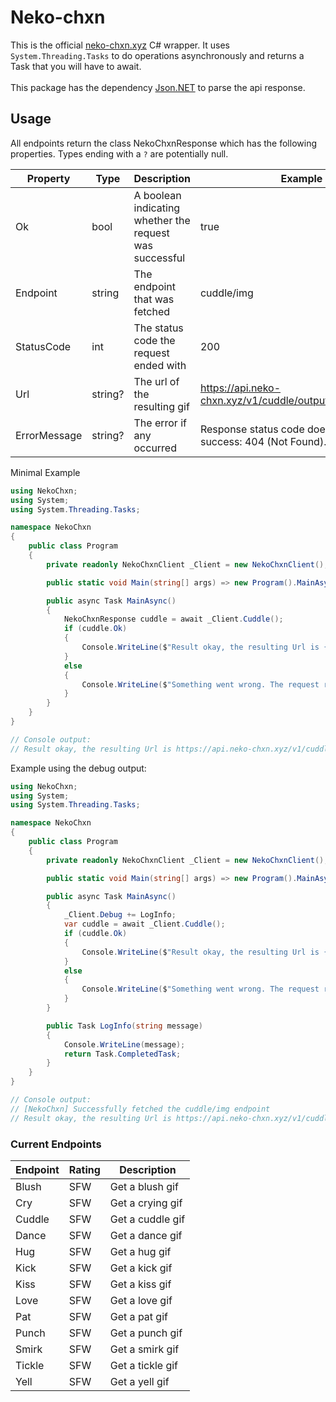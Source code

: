 # Neko-chxn

This is the official [neko-chxn.xyz](https://neko-chxn.xyz/) C# wrapper. It uses `System.Threading.Tasks` to do operations asynchronously and returns a Task that you will have to await. <br><br>This package has the dependency [Json.NET](https://www.newtonsoft.com/json) to parse the api response.

## Usage

All endpoints return the class NekoChxnResponse which has the following properties. Types ending with a `?` are potentially null.

| Property     | Type    | Description                                             | Example                                                          |
| ------------ | ------- | ------------------------------------------------------- | ---------------------------------------------------------------- |
| Ok           | bool    | A boolean indicating whether the request was successful | true                                                             |
| Endpoint     | string  | The endpoint that was fetched                           | cuddle/img                                                       |
| StatusCode   | int     | The status code the request ended with                  | 200                                                              |
| Url          | string? | The url of the resulting gif                            | https://api.neko-chxn.xyz/v1/cuddle/output/cuddle_002.gif        |
| ErrorMessage | string? | The error if any occurred                               | Response status code does not indicate success: 404 (Not Found). |

Minimal Example

```cs
using NekoChxn;
using System;
using System.Threading.Tasks;

namespace NekoChxn
{
    public class Program
    {
        private readonly NekoChxnClient _Client = new NekoChxnClient();

        public static void Main(string[] args) => new Program().MainAsync().GetAwaiter().GetResult();

        public async Task MainAsync()
        {
            NekoChxnResponse cuddle = await _Client.Cuddle();
            if (cuddle.Ok)
            {
                Console.WriteLine($"Result okay, the resulting Url is {cuddle.Url}");
            }
            else
            {
                Console.WriteLine($"Something went wrong. The request returned a statuscode of {cuddle.StatusCode}.\nError: {cuddle.ErrorMessage}");
            }
        }
    }
}

// Console output:
// Result okay, the resulting Url is https://api.neko-chxn.xyz/v1/cuddle/output/cuddle_002.gif
```

Example using the debug output:

```cs
using NekoChxn;
using System;
using System.Threading.Tasks;

namespace NekoChxn
{
    public class Program
    {
        private readonly NekoChxnClient _Client = new NekoChxnClient();

        public static void Main(string[] args) => new Program().MainAsync().GetAwaiter().GetResult();

        public async Task MainAsync()
        {
            _Client.Debug += LogInfo;
            var cuddle = await _Client.Cuddle();
            if (cuddle.Ok)
            {
                Console.WriteLine($"Result okay, the resulting Url is {cuddle.Url}");
            }
            else
            {
                Console.WriteLine($"Something went wrong. The request returned a statuscode of {cuddle.StatusCode}.\nError: {cuddle.ErrorMessage}");
            }
        }

        public Task LogInfo(string message)
        {
            Console.WriteLine(message);
            return Task.CompletedTask;
        }
    }
}

// Console output:
// [NekoChxn] Successfully fetched the cuddle/img endpoint
// Result okay, the resulting Url is https://api.neko-chxn.xyz/v1/cuddle/output/cuddle_002.gif
```

### Current Endpoints

| Endpoint | Rating | Description      |
| -------- | ------ | ---------------- |
| Blush    | SFW    | Get a blush gif  |
| Cry      | SFW    | Get a crying gif |
| Cuddle   | SFW    | Get a cuddle gif |
| Dance    | SFW    | Get a dance gif  |
| Hug      | SFW    | Get a hug gif    |
| Kick     | SFW    | Get a kick gif   |
| Kiss     | SFW    | Get a kiss gif   |
| Love     | SFW    | Get a love gif   |
| Pat      | SFW    | Get a pat gif    |
| Punch    | SFW    | Get a punch gif  |
| Smirk    | SFW    | Get a smirk gif  |
| Tickle   | SFW    | Get a tickle gif |
| Yell     | SFW    | Get a yell gif   |
